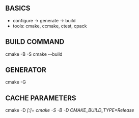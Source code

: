BASICS
------
 - configure -> generate -> build
 - tools: cmake, ccmake, ctest, cpack
 

BUILD COMMAND
-------------
  cmake -B <build-tree> -S <source-tree>
  cmake --build <build-tree>

GENERATOR
---------
  cmake -G <generator name> <path-to-source>
  
CACHE PARAMETERS
----------------
  cmake -D <var>[:<type>]=<value> <path-to-source>
	cmake -S <source-tree> -B <build-tree> -D CMAKE_BUILD_TYPE=Release
